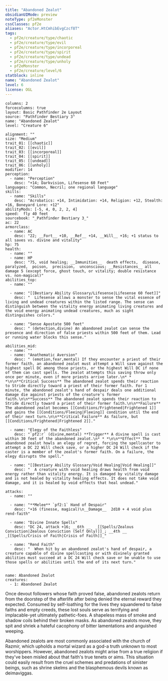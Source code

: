 ```yaml
---
title: "Abandoned Zealot"
obsidianUIMode: preview
noteType: pf2eMonster
cssClasses: pf2e
aliases: "Actor.HtCmhibEvgCzcf8T" 
tags:
  - pf2e/creature/type/chaotic
  - pf2e/creature/type/evil
  - pf2e/creature/type/incorporeal
  - pf2e/creature/type/spirit
  - pf2e/creature/type/undead
  - pf2e/creature/type/unholy
  - pf2eMonster
  - pf2e/creature/level/6
statblock: inline
name: "Abandoned Zealot"
level: 6
license: OGL
---
```


```statblock
columns: 2
forcecolumns: true
layout: Basic Pathfinder 2e Layout
source: "Pathfinder Bestiary 3"
name: "Abandoned Zealot"
level: "Creature 6"

alignment: ""
size: "Medium"
trait_01: [[chaotic]]
trait_02: [[evil]]
trait_03: [[incorporeal]]
trait_04: [[spirit]]
trait_05: [[undead]]
trait_06: [[unholy]]
modifier: 14
perception:
  - name: "Perception"
    desc: "+14; Darkvision, Lifesense 60 Feet"
languages: "Common, Necril; one regional language"
skills:
  - name: "Skills"
    desc: "Acrobatics: +14, Intimidation: +14, Religion: +12, Stealth: +16, Boneyard Lore: +12"
abilityMods: [-5, 4, 0, 2, 2, 4]
speed:  fly 40 feet
sourcebook: "_Pathfinder Bestiary 3_"
ac: 22
armorclass:
  - name: AC
    desc: "22; __Fort__ +10, __Ref__ +14, __Will__ +16; +1 status to all saves vs. divine and vitality"
hp: 75
health:
  - name: ""
  - name: HP
    desc: "75, void healing; __Immunities__  death effects,  disease,  paralyzed,  poison,  precision,  unconscious; __Resistances__ all damage 5 (except force, ghost touch, or vitality; double resistance vs. non-magical)"
abilities_top:
  - name: ""

  - name: "[[Bestiary Ability Glossary/Lifesense|Lifesense 60 feet]]"
    desc: "  Lifesense allows a monster to sense the vital essence of living and undead creatures within the listed range. The sense can distinguish between the vitality energy animating living creatures and the void energy animating undead creatures, much as sight distinguishes colors."

  - name: "Sense Apostate 500 feet"
    desc: " (detection,divine) An abandoned zealot can sense the presence and direction of false priests within 500 feet of them. Lead or running water blocks this sense."

abilities_mid:
  - name: ""
  - name: "Anathematic Aversion"
    desc: " (emotion,fear,mental) If they encounter a priest of their former faith, an abandoned zealot must attempt a Will save against the highest spell DC among those priests, or the highest Will DC if none of them can cast spells. The zealot attempts this saving throw only once per minute, even if more priests arrive later.\n* * *\n\n**Critical Success** The abandoned zealot spends their reaction to Stride directly toward a priest of their former faith. For 1 minute, the abandoned zealot's hand of despair deals one additional damage die against priests of the creature's former faith.\n\n**Success** The abandoned zealot spends their reaction to Stride directly toward a priest of their former faith.\n\n**Failure** The abandoned zealot becomes [[Conditions/Frightened|Frightened 1]] and gains the [[Conditions/Fleeing|Fleeing]] condition until the end of their next turn.\n\n**Critical Failure** As failure, but [[Conditions/Frightened|Frightened 2]]."

  - name: "Elegy of the Faithless"
    desc: "`pf2:r` (divine,mental) **Trigger** A divine spell is cast within 30 feet of the abandoned zealot.\n* * *\n\n**Effect** The abandoned zealot howls an elegy of regret, forcing the spellcaster to attempt a DC 22 Will check save, or a higher DC 24 Will check if the caster is a member of the zealot's former faith. On a failure, the elegy disrupts the spell."

  - name: "[[Bestiary Ability Glossary/Void Healing|Void Healing]]"
    desc: "  A creature with void healing draws health from void energy rather than vitality energy. It is damaged by vitality damage and is not healed by vitality healing effects. It does not take void damage, and it is healed by void effects that heal undead."

attacks:
  - name: ""

  - name: "**Melee** `pf2:1` Hand of Despair"
    desc: "+16 (finesse, magical)\n__Damage__  2d10 + 4 void plus rend-faith"

  - name: "Divine Innate Spells"
    desc: "DC 24, attack +16; __6th __  _[[Spells/Zealous Conviction|Zealous Conviction (Self Only)]]_; __4th __  _[[Spells/Crisis of Faith|Crisis of Faith]]_"

  - name: "Rend Faith"
    desc: "  When hit by an abandoned zealot's hand of despair, a creature capable of divine spellcasting or with divinely granted abilities must succeed at a DC 24 Will check save or be unable to use those spells or abilities until the end of its next turn."
 
```

```encounter-table
name: Abandoned Zealot
creatures:
  - 1: Abandoned Zealot
```



Once devout followers whose faith proved false, abandoned zealots return from the doorstep of the afterlife after being denied the eternal reward they expected. Consumed by self-loathing for the lives they squandered to false faiths and empty creeds, these lost souls serve as terrifying and implacable-yet ultimately pathetic-foes. A shapeless mass of smoke and shadow coils behind their broken masks. As abandoned zealots move, they spit and shriek a hateful cacophony of bitter lamentations and anguished weeping.

Abandoned zealots are most commonly associated with the church of Razmir, which upholds a mortal wizard as a god-a truth unknown to most worshippers. However, abandoned zealots might arise from a true religion if they've been misled about that faith's true tenets or aims. This situation could easily result from the cruel schemes and predations of sinister beings, such as shrine skelms and the blasphemous devils known as deimaviggas.
